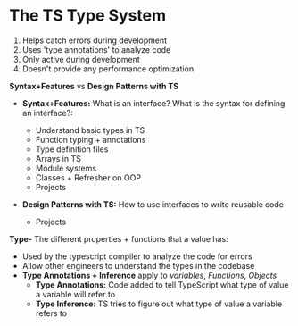 # The TS Type System
1. Helps catch errors during development
2. Uses 'type annotations' to analyze code
3. Only active during development
4. Doesn't provide any performance optimization

**Syntax+Features** vs **Design Patterns with TS**
- **Syntax+Features:** What is an interface? What is the syntax for defining an interface?:
    - Understand basic types in TS
    - Function typing + annotations
    - Type definition files
    - Arrays in TS
    - Module systems
    - Classes + Refresher on OOP
    - Projects
  
- **Design Patterns with TS:** How to use interfaces to write reusable code
    - Projects

**Type-** The different properties + functions that a value has:
  - Used by the typescript compiler to analyze the code for errors 
  - Allow other engineers to understand the types in the codebase
  - **Type Annotations + Inference** apply to *variables*, *Functions*, *Objects*
    -  **Type Annotations:** Code added to tell TypeScript what type of value a variable will refer to
    -  **Type Inference:** TS tries to figure out what type of value a variable refers to
